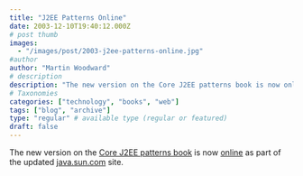 ```yaml
---
title: "J2EE Patterns Online"
date: 2003-12-10T19:40:12.000Z
# post thumb
images:
  - "/images/post/2003-j2ee-patterns-online.jpg"
#author
author: "Martin Woodward"
# description
description: "The new version on the Core J2EE patterns book is now online as part of the updated java."
# Taxonomies
categories: ["technology", "books", "web"]
tags: ["blog", "archive"]
type: "regular" # available type (regular or featured)
draft: false
---
```

The new version on the [Core J2EE patterns book](http://www.amazon.co.uk/exec/obidos/ASIN/0131422464/woodwardwebcom) is now [online](http://java.sun.com/blueprints/corej2eepatterns/index.html) as part of the updated [java.sun.com](http://java.sun.com) site.